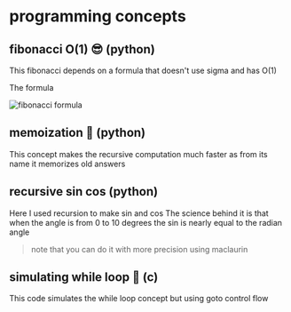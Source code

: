 ﻿# programming concepts

## fibonacci O(1) 😎 (python)
This fibonacci depends on a formula that doesn't use sigma and has O(1)

The formula

 ![fibonacci formula](https://images.saymedia-content.com/.image/c_limit%2Ccs_srgb%2Cq_auto:eco%2Cw_719/MTc2Mjk4NDk3NjY5NDczNDUz/fibonacci-sequence-and-binets-formula.webp)

## memoization 🧠 (python)
This concept makes the recursive computation much faster as from its name it memorizes old answers

## recursive sin cos  (python)
Here I used recursion to make sin and cos 
The science behind it is that when the angle is from 0 to 10 degrees the sin is nearly equal to the radian angle 

> note that you can do it with more precision using maclaurin


## simulating while loop 🤖 (c)
This code simulates the while loop concept but using goto control flow